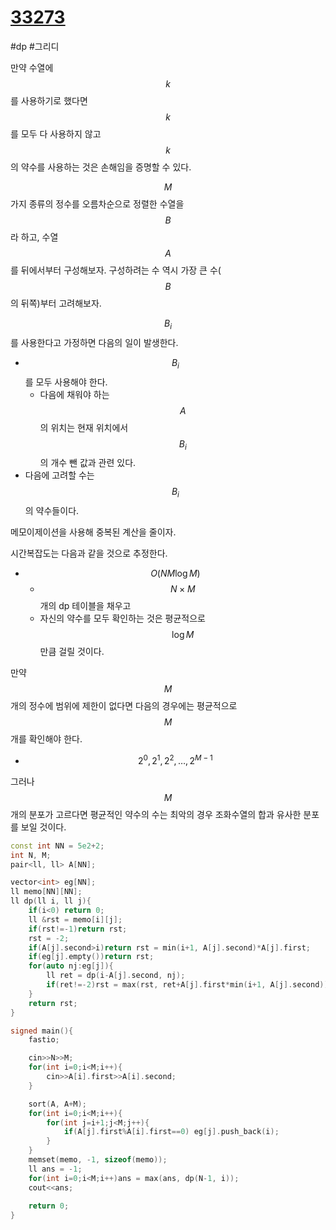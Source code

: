 # [33273](https://www.acmicpc.net/problem/33273)

#dp #그리디

만약 수열에 $$k$$를 사용하기로 했다면 $$k$$를 모두 다 사용하지 않고
$$k$$의 약수를 사용하는 것은 손해임을 증명할 수 있다.

$$M$$가지 종류의 정수를 오름차순으로 정렬한 수열을 $$B$$라 하고,
수열 $$A$$를 뒤에서부터 구성해보자.
구성하려는 수 역시 가장 큰 수($$B$$의 뒤쪽)부터 고려해보자.

$$B_i$$를 사용한다고 가정하면 다음의 일이 발생한다.
- $$B_i$$를 모두 사용해야 한다.
  - 다음에 채워야 하는 $$A$$의 위치는 현재 위치에서 $$B_i$$의 개수 뺀 값과 관련 있다.
- 다음에 고려할 수는 $$B_i$$의 약수들이다.

메모이제이션을 사용해 중복된 계산을 줄이자.

시간복잡도는 다음과 같을 것으로 추정한다.
- $$O(NM \log M)$$
  - $$N \times M$$ 개의 dp 테이블을 채우고
  - 자신의 약수를 모두 확인하는 것은 평균적으로 $$\log M$$만큼 걸릴 것이다.

만약 $$M$$개의 정수에 범위에 제한이 없다면 다음의 경우에는 평균적으로 $$M$$개를 확인해야 한다.
- $$2^0, 2^1, 2^2, \dots, 2^{M-1}$$

그러나 $$M$$개의 분포가 고르다면 평균적인 약수의 수는 최악의 경우 조화수열의 합과 유사한 분포를 보일 것이다.

```cpp
const int NN = 5e2+2;
int N, M;
pair<ll, ll> A[NN];

vector<int> eg[NN];
ll memo[NN][NN];
ll dp(ll i, ll j){
    if(i<0) return 0;
    ll &rst = memo[i][j];
    if(rst!=-1)return rst;
    rst = -2;
    if(A[j].second>i)return rst = min(i+1, A[j].second)*A[j].first;
    if(eg[j].empty())return rst;
    for(auto nj:eg[j]){
        ll ret = dp(i-A[j].second, nj);
        if(ret!=-2)rst = max(rst, ret+A[j].first*min(i+1, A[j].second));
    }
    return rst;
}

signed main(){
    fastio;

    cin>>N>>M;
    for(int i=0;i<M;i++){
        cin>>A[i].first>>A[i].second;
    }

    sort(A, A+M);
    for(int i=0;i<M;i++){
        for(int j=i+1;j<M;j++){
            if(A[j].first%A[i].first==0) eg[j].push_back(i);
        }
    }
    memset(memo, -1, sizeof(memo));
    ll ans = -1;
    for(int i=0;i<M;i++)ans = max(ans, dp(N-1, i));
    cout<<ans;
    
    return 0;
}
